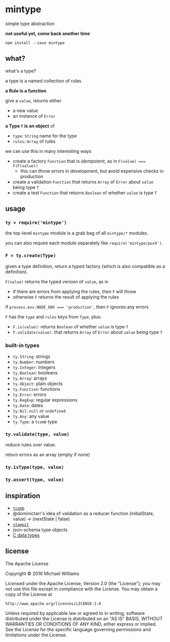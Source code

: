 # mintype

simple type abstraction

**not useful yet, come back another time**

```shell
npm install --save mintype
```

## what?

what's a type?

a type is a named collection of rules

**a Rule is a function**

give a `value`, returns either

- a new value
- an instance of `Error`

**a Type `T` is an object** of

- `type`: `String` name for the type
- `rules`: `Array` of rules

we can use this in many interesting ways

- create a factory `Function` that is _idempotent_, as in `F(value) === F(F(value))`
  - this can throw errors in development, but avoid expensive checks in production
- create a validation `Function` that returns `Array` of `Error` about `value` being type `T`
- create a test `Function` that returns `Boolean` of whether `value` is type `T`

## usage

### `ty = require('mintype')`

the top-level `mintype` module is a grab bag of all `mintype/*` modules.

you can also require each module separately like `require('mintype/push')`.

### `F = ty.create(Type)`

given a type definition, return a typed factory (which is also compatible as a definition).

`F(value)` returns the typed version of `value`, as in

- if there are errors from applying the rules, then `F` will throw
- otherwise `F` returns the result of applying the rules

if `process.env.NODE_ENV === 'production'`, then `F` ignores any errors

`F` has the `type` and `rules` keys from `Type`, plus:

- `F.is(value)`: returns `Boolean` of whether `value` is type `T`
- `F.validate(value)`: that returns `Array` of `Error` about `value` being type `T`

### built-in types

- `ty.String`: strings
- `ty.Number`: numbers
- `ty.Integer`: integers
- `ty.Boolean`: booleans
- `ty.Array`: arrays
- `ty.Object`: plain objects
- `ty.Function`: functions
- `ty.Error`: errors
- `ty.RegExp`: regular expressions
- `ty.Date`: dates
- `ty.Nil`: `null` or `undefined`
- `ty.Any`: any value
- `ty.Type`: a `tcomb` type

### `ty.validate(type, value)`

reduce rules over value.

return errors as an array (empty if none)

### `ty.isType(type, value)`

### `ty.assert(type, value)`

## inspiration

- [`tcomb`](https://github.com/gcanti/tcomb)
- @dominictarr's idea of validation as a reducer function
    (initialState, value) -> (nextState | false)
- [`stampit`](github.com/stampit-org/stampit)
- json-schema type objects
- [C data types](https://en.wikipedia.org/wiki/C_data_types#Structures)

## license

The Apache License

Copyright &copy; 2016 Michael Williams

Licensed under the Apache License, Version 2.0 (the "License");
you may not use this file except in compliance with the License.
You may obtain a copy of the License at

    http://www.apache.org/licenses/LICENSE-2.0

Unless required by applicable law or agreed to in writing, software
distributed under the License is distributed on an "AS IS" BASIS,
WITHOUT WARRANTIES OR CONDITIONS OF ANY KIND, either express or implied.
See the License for the specific language governing permissions and
limitations under the License.
